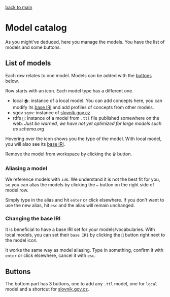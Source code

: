 [back to main](./main.md)

# Model catalog

As you might've deduced, here you manage the models.
You have the list of models and some buttons.

## List of models

Each row relates to one model. Models can be added with the [buttons](#buttons) below.

Row starts with an icon. Each model type has a different one.

-   local `🏠`: instance of a local model. You can add concepts here, you can modify its [base IRI](#changing-the-base-iri) and add profiles of concepts from other models.
-   sgov `sgov`: instance of [slovník.gov.cz](https://data.gov.cz/datov%C3%A9-sady)
-   rdfs `📁`: instance of a model from `.ttl` file published somewhere on the web. _Just be warned, we have not yet optimized for large models such as schema.org_

Hovering over the icon shows you the type of the model. With local model, you will also see its [base IRI](#changing-the-base-iri).

Remove the model from workspace by clicking the `🗑` button.

### Aliasing a model

We reference models with `id`s. We understand it is not the best fit for you, so you can alias the models by clicking the `✏` button on the right side of model row.

Simply type in the alias and hit `enter` or click elsewhere. If you don't want to use the new alias, hit `esc` and the alias will remain unchanged.

### Changing the base IRI

It is beneficial to have a base IRI set for your models/vocabularies. With local models, you can set their `base IRI` by clicking the `📑` button right next to the model icon.

It works the same way as model aliasing. Type in something, confirm it with `enter` or click elsewhere, cancel it with `esc`.

## Buttons

The bottom part has 3 buttons, one to add any `.ttl` model, one for `local` model and a shortcut for [slovník.gov.cz](https://data.gov.cz/datov%C3%A9-sady).
